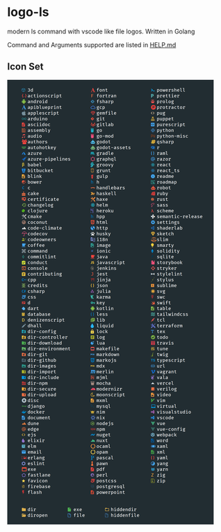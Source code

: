 # logo-ls

modern ls command with vscode like file logos. Written in Golang

Command and Arguments supported are listed in [HELP.md](/HELP.md)

## Icon Set

<div>
  <span align="center">
  <img alt="icons" title="Icon Set" src="/.github/images/icons.png">
    </span>
</div><br>
